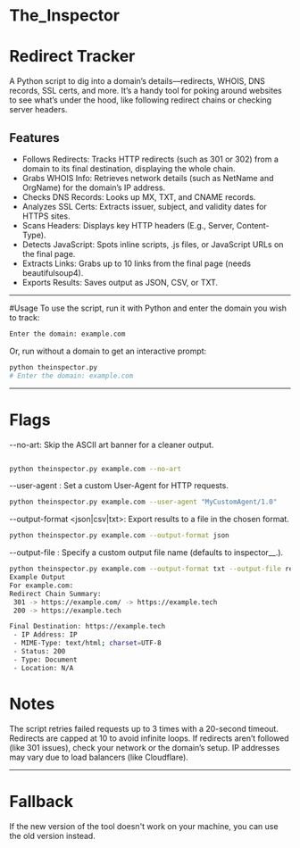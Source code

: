 # The_Inspector

# Redirect Tracker

A Python script to dig into a domain’s details—redirects, WHOIS, DNS records, SSL certs, and more. It’s a handy tool for poking around websites to see what’s under the hood, like following redirect chains or checking server headers.

## Features

- Follows Redirects: Tracks HTTP redirects (such as 301 or 302) from a domain to its final destination, displaying the whole chain.
- Grabs WHOIS Info: Retrieves network details (such as NetName and OrgName) for the domain’s IP address.
- Checks DNS Records: Looks up MX, TXT, and CNAME records.
- Analyzes SSL Certs: Extracts issuer, subject, and validity dates for HTTPS sites.
- Scans Headers: Displays key HTTP headers (E.g., Server, Content-Type).
- Detects JavaScript: Spots inline scripts, .js files, or JavaScript URLs on the final page.
- Extracts Links: Grabs up to 10 links from the final page (needs beautifulsoup4).
- Exports Results: Saves output as JSON, CSV, or TXT.

---

#Usage
To use the script, run it with Python and enter the domain you wish to track:
```bash
Enter the domain: example.com
```
Or, run without a domain to get an interactive prompt:

```bash
python theinspector.py
# Enter the domain: example.com
```
----

# Flags

--no-art: Skip the ASCII art banner for a cleaner output.
``` bash

python theinspector.py example.com --no-art
```

--user-agent <string>: Set a custom User-Agent for HTTP requests.
```bash
python theinspector.py example.com --user-agent "MyCustomAgent/1.0"
```

--output-format <json|csv|txt>: Export results to a file in the chosen format.
```bash
python theinspector.py example.com --output-format json
```

--output-file <filename>: Specify a custom output file name (defaults to inspector_<domain>_<timestamp>.<format>).
```bash
python theinspector.py example.com --output-format txt --output-file results.txt
Example Output
For example.com:
Redirect Chain Summary:
 301 -> https://example.com/ -> https://example.tech
 200 -> https://example.tech

Final Destination: https://example.tech
 - IP Address: IP
 - MIME-Type: text/html; charset=UTF-8
 - Status: 200
 - Type: Document
 - Location: N/A
```
# Notes
The script retries failed requests up to 3 times with a 20-second timeout.
Redirects are capped at 10 to avoid infinite loops.
If redirects aren’t followed (like 301 issues), check your network or the domain’s setup.
IP addresses may vary due to load balancers (like Cloudflare).

---
# Fallback
If the new version of the tool doesn't work on your machine, you can use the old version instead.






